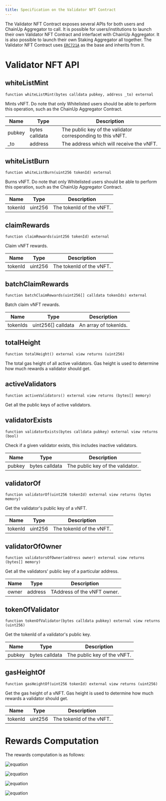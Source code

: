 ```yaml
---
title: Specification on the Validator NFT Contract
---
```


The Validator NFT Contract exposes several APIs for both users and ChainUp Aggregator to call. It is possible for users/institutions to launch their own Validator NFT Contract and interfacet with ChainUp Aggregator. It is also possible to launch their own Staking Aggregator all together. The Validator NFT Contract uses [`ERC721A`](https://github.com/chiru-labs/ERC721A) as the base and inherits from it.

# Validator NFT API

## **whiteListMint**

`function whiteListMint(bytes calldata pubkey, address _to) external`

Mints vNFT. Do note that only Whitelisted users should be able to perform this operation, such as the ChainUp Aggregator Contract.

| Name                  | Type                | Description                 | 
| --------------------------- | ----------------------- | ------------------------- |
| pubkey                        | bytes calldata        | The public key of the validator corresponding to this vNFT.
| _to                        | address        | The address which will receive the vNFT.

## **whiteListBurn**

`function whiteListBurn(uint256 tokenId) external`

Burns vNFT. Do note that only Whitelisted users should be able to perform this operation, such as the ChainUp Aggregator Contract.

| Name                  | Type                | Description                 | 
| --------------------------- | ----------------------- | ------------------------- |
| tokenId                        | uint256        | The tokenId of the vNFT.

## **claimRewards**

`function claimRewards(uint256 tokenId) external`

Claim vNFT rewards.

| Name                  | Type                | Description                 | 
| --------------------------- | ----------------------- | ------------------------- |
| tokenId                        | uint256        | The tokenId of the vNFT.

## **batchClaimRewards**

`function batchClaimRewards(uint256[] calldata tokenIds) external`

Batch claim vNFT rewards.

| Name                  | Type                | Description                 | 
| --------------------------- | ----------------------- | ------------------------- |
| tokenIds                        | uint256[] calldata   | An array of tokenIds.

## **totalHeight**

`function totalHeight() external view returns (uint256)`

The total gas height of all active validators. Gas height is used to determine how much rewards a validator should get.

## **activeValidators**

`function activeValidators() external view returns (bytes[] memory)`

Get all the public keys of active validators.

## **validatorExists**

`function validatorExists(bytes calldata pubkey) external view returns (bool)`

Check if a given validator exists, this includes inactive validators.

| Name                  | Type                | Description                 | 
| --------------------------- | ----------------------- | ------------------------- |
| pubkey                       | bytes calldata   | The public key of the validator.

## **validatorOf**

`function validatorOf(uint256 tokenId) external view returns (bytes memory)`

Get the validator's public key of a vNFT.

| Name                  | Type                | Description                 | 
| --------------------------- | ----------------------- | ------------------------- |
| tokenId                        | uint256        | The tokenId of the vNFT.

## **validatorOfOwner**

`function validatorsOfOwner(address owner) external view returns (bytes[] memory)`

Get all the validators' public key of a particular address.

| Name                  | Type                | Description                 | 
| --------------------------- | ----------------------- | ------------------------- |
| owner                  | address        | TAddress of the vNFT owner.

## **tokenOfValidator**

`function tokenOfValidator(bytes calldata pubkey) external view returns (uint256)`

Get the tokenId of a validator's public key.

| Name                  | Type                | Description                 | 
| --------------------------- | ----------------------- | ------------------------- |
| pubkey                | bytes calldata       | The public key of the vNFT.

## **gasHeightOf**

`function gasHeightOf(uint256 tokenId) external view returns (uint256)`

Get the gas height of a vNFT. Gas height is used to determine how much rewards a validator should get.

| Name                  | Type                | Description                 | 
| --------------------------- | ----------------------- | ------------------------- |
| tokenId                        | uint256        | The tokenId of the vNFT.

# Rewards Computation
The rewards computation is as follows:

![equation](https://latex.codecogs.com/svg.image?N&space;=&space;number&space;&space;of&space;&space;nodes)

![equation](https://latex.codecogs.com/svg.image?\alpha&space;=&space;0.1&space;=&space;10\%&space;=&space;comission)

![equation](https://latex.codecogs.com/svg.image?Reward_i&space;=&space;(1&space;-&space;\alpha)\frac{total\_reward&space;\times&space;(current\_height&space;-&space;gas\_height_i)}{N&space;\times&space;current\_height&space;-&space;\sum_{n=1}^{N}&space;gas\_height_n})

![equation](https://latex.codecogs.com/svg.image?Fee_i&space;=&space;\frac{\alpha&space;\times&space;Reward_i}{1&space;-&space;\alpha})
